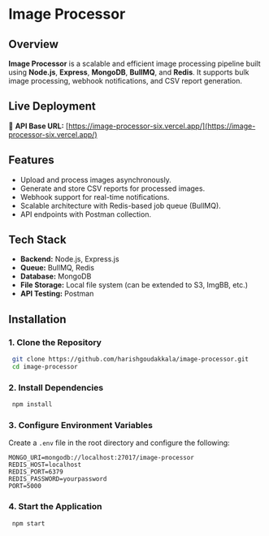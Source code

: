 # Image Processor


## Overview

**Image Processor** is a scalable and efficient image processing pipeline built using **Node.js**, **Express**, **MongoDB**, **BullMQ**, and **Redis**. It supports bulk image processing, webhook notifications, and CSV report generation.

## Live Deployment

🔗 **API Base URL:** [https://image-processor-six.vercel.app/](https://image-processor-six.vercel.app/)

## Features

- Upload and process images asynchronously.
- Generate and store CSV reports for processed images.
- Webhook support for real-time notifications.
- Scalable architecture with Redis-based job queue (BullMQ).
- API endpoints with Postman collection.

## Tech Stack

- **Backend:** Node.js, Express.js
- **Queue:** BullMQ, Redis
- **Database:** MongoDB
- **File Storage:** Local file system (can be extended to S3, ImgBB, etc.)
- **API Testing:** Postman

## Installation

### 1. Clone the Repository

```sh
 git clone https://github.com/harishgoudakkala/image-processor.git
 cd image-processor
```

### 2. Install Dependencies

```sh
 npm install
```

### 3️. Configure Environment Variables

Create a `.env` file in the root directory and configure the following:

```env
MONGO_URI=mongodb://localhost:27017/image-processor
REDIS_HOST=localhost
REDIS_PORT=6379
REDIS_PASSWORD=yourpassword
PORT=5000
```

### 4. Start the Application

```sh
 npm start
```